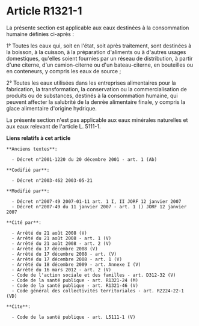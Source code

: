# Article R1321-1

La présente section est applicable aux eaux destinées à la consommation humaine définies ci-après : 

1° Toutes les eaux qui, soit en l'état, soit après traitement, sont destinées à la boisson, à la cuisson, à la préparation
d'aliments ou à d'autres usages domestiques, qu'elles soient fournies par un réseau de distribution, à partir d'une citerne,
d'un camion-citerne ou d'un bateau-citerne, en bouteilles ou en conteneurs, y compris les eaux de source ; 

2° Toutes les eaux utilisées dans les entreprises alimentaires pour la fabrication, la transformation, la conservation ou la
commercialisation de produits ou de substances, destinés à la consommation humaine, qui peuvent affecter la salubrité de la
denrée alimentaire finale, y compris la glace alimentaire d'origine hydrique. 

La présente section n'est pas applicable aux eaux minérales naturelles et aux eaux relevant de l'article L. 5111-1.

**Liens relatifs à cet article**

	**Anciens textes**:

	  - Décret n°2001-1220 du 20 décembre 2001 - art. 1 (Ab)

	**Codifié par**:

	  - Décret n°2003-462 2003-05-21

	**Modifié par**:

	  - Décret n°2007-49 2007-01-11 art. 1 I, II JORF 12 janvier 2007
	  - Décret n°2007-49 du 11 janvier 2007 - art. 1 () JORF 12 janvier 2007

	**Cité par**:

	  - Arrêté du 21 août 2008 (V)
	  - Arrêté du 21 août 2008 - art. 1 (V)
	  - Arrêté du 21 août 2008 - art. 2 (V)
	  - Arrêté du 17 décembre 2008 (V)
	  - Arrêté du 17 décembre 2008 - art. (V)
	  - Arrêté du 17 décembre 2008 - art. 1 (V)
	  - Arrêté du 18 décembre 2009 - art. Annexe I (V)
	  - Arrêté du 16 mars 2012 - art. 2 (V)
	  - Code de l'action sociale et des familles - art. D312-32 (V)
	  - Code de la santé publique - art. R1321-24 (M)
	  - Code de la santé publique - art. R1321-46 (V)
	  - Code général des collectivités territoriales - art. R2224-22-1 (VD)

	**Cite**:

	  - Code de la santé publique - art. L5111-1 (V)
